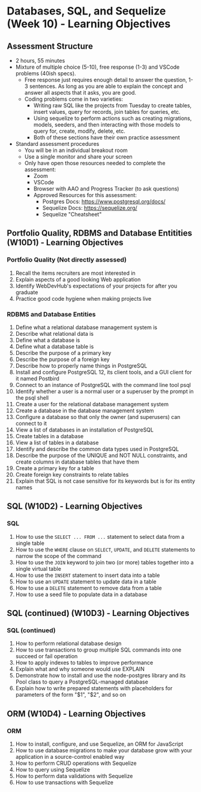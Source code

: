 # Databases, SQL, and Sequelize  (Week 10) - Learning Objectives

## Assessment Structure
- 2 hours, 55 minutes
- Mixture of multiple choice (5-10), free response (1-3) and VSCode problems (40ish specs).
  - Free response just requires enough detail to answer the question, 1-3 sentences. As long as you are able to explain the concept and answer all aspects that it asks, you are good.
  - Coding problems come in two varieties:
    - Writing raw SQL like the projects from Tuesday to create tables, insert values, query for records, join tables for queries, etc.
    - Using sequelize to perform actions such as creating migrations, models, seeders, and then interacting with those models to query for, create, modify, delete, etc.
    - Both of these sections have their own practice assessment
- Standard assessment procedures
  - You will be in an individual breakout room
  - Use a single monitor and share your screen
  - Only have open those resources needed to complete the assessment:
    - Zoom
    - VSCode
    - Browser with AAO and Progress Tracker (to ask questions)
    - Approved Resources for this assessment:
      - Postgres Docs: https://www.postgresql.org/docs/
      - Sequelize Docs: https://sequelize.org/
      - Sequelize "Cheatsheet"


## Portfolio Quality, RDBMS and Database Entitities (W10D1) - Learning Objectives

### Portfolio Quality (Not directly assessed)
1. Recall the items recruiters are most interested in
2. Explain aspects of a good looking Web application
3. Identify WebDevHub's expectations of your projects for after you graduate
4. Practice good code hygiene when making projects live

### RDBMS and Database Entities
1. Define what a relational database management system is
2. Describe what relational data is
3. Define what a database is
4. Define what a database table is
5. Describe the purpose of a primary key
6. Describe the purpose of a foreign key
7. Describe how to properly name things in PostgreSQL
8. Install and configure PostgreSQL 12, its client tools, and a GUI client for it named Postbird
9. Connect to an instance of PostgreSQL with the command line tool psql
10. Identify whether a user is a normal user or a superuser by the prompt in the psql shell
11. Create a user for the relational database management system
12. Create a database in the database management system
13. Configure a database so that only the owner (and superusers) can connect to it
14. View a list of databases in an installation of PostgreSQL
15. Create tables in a database
16. View a list of tables in a database
17. Identify and describe the common data types used in PostgreSQL
18. Describe the purpose of the UNIQUE and NOT NULL constraints, and create columns in database tables that have them
19. Create a primary key for a table
20. Create foreign key constraints to relate tables
21. Explain that SQL is not case sensitive for its keywords but is for its entity names


## SQL (W10D2) - Learning Objectives

### SQL
1. How to use the `SELECT ... FROM ...` statement to select data from a single table
2. How to use the `WHERE` clause on `SELECT`, `UPDATE`, and `DELETE` statements to narrow the scope of the command
3. How to use the `JOIN` keyword to join two (or more) tables together into a single virtual table
4. How to use the `INSERT` statement to insert data into a table
5. How to use an `UPDATE` statement to update data in a table
6. How to use a `DELETE` statement to remove data from a table
7. How to use a seed file to populate data in a database


## SQL (continued) (W10D3) - Learning Objectives

### SQL (continued)
1. How to perform relational database design
2. How to use transactions to group multiple SQL commands into one succeed or fail operation
3. How to apply indexes to tables to improve performance
4. Explain what and why someone would use EXPLAIN
5. Demonstrate how to install and use the node-postgres library and its Pool class to query a PostgreSQL-managed database
6. Explain how to write prepared statements with placeholders for parameters of the form "$1", "$2", and so on


## ORM (W10D4) - Learning Objectives

### ORM
1. How to install, configure, and use Sequelize, an ORM for JavaScript
2. How to use database migrations to make your database grow with your application in a source-control enabled way
3. How to perform CRUD operations with Sequelize
4. How to query using Sequelize
5. How to perform data validations with Sequelize
6. How to use transactions with Sequelize
